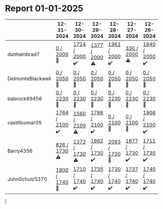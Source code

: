 # Report 01-01-2025
| | 12-31-2024 | 12-30-2024 | 12-29-2024 | 12-28-2024 | 12-27-2024 | 12-26-2024 | 12-25-2024 |
| --- | --- | --- | --- | --- | --- | --- | --- |
| dunhambrad7 | [0 / 2000](https://www.myfitnesspal.com/food/diary/dunhambrad7?date=2024-12-31) :no_entry_sign: | [1724 / 2000](https://www.myfitnesspal.com/food/diary/dunhambrad7?date=2024-12-30) :heavy_check_mark: | [1377 / 2000](https://www.myfitnesspal.com/food/diary/dunhambrad7?date=2024-12-29) :warning: | [1961 / 2000](https://www.myfitnesspal.com/food/diary/dunhambrad7?date=2024-12-28) :heavy_check_mark: | [330 / 2000](https://www.myfitnesspal.com/food/diary/dunhambrad7?date=2024-12-27) :warning: | [1840 / 2000](https://www.myfitnesspal.com/food/diary/dunhambrad7?date=2024-12-26) :heavy_check_mark: | [3186 / 2000](https://www.myfitnesspal.com/food/diary/dunhambrad7?date=2024-12-25) :no_entry_sign: |
| DelmonteBlackwell | [0 / 2050](https://www.myfitnesspal.com/food/diary/DelmonteBlackwell?date=2024-12-31) :no_entry_sign: | [0 / 2050](https://www.myfitnesspal.com/food/diary/DelmonteBlackwell?date=2024-12-30) :no_entry_sign: | [0 / 2050](https://www.myfitnesspal.com/food/diary/DelmonteBlackwell?date=2024-12-29) :no_entry_sign: | [0 / 2050](https://www.myfitnesspal.com/food/diary/DelmonteBlackwell?date=2024-12-28) :no_entry_sign: | [0 / 2050](https://www.myfitnesspal.com/food/diary/DelmonteBlackwell?date=2024-12-27) :no_entry_sign: | [0 / 2050](https://www.myfitnesspal.com/food/diary/DelmonteBlackwell?date=2024-12-26) :no_entry_sign: | [0 / 2050](https://www.myfitnesspal.com/food/diary/DelmonteBlackwell?date=2024-12-25) :no_entry_sign: |
| babrock89456 | [0 / 2230](https://www.myfitnesspal.com/food/diary/babrock89456?date=2024-12-31) :no_entry_sign: | [0 / 2230](https://www.myfitnesspal.com/food/diary/babrock89456?date=2024-12-30) :no_entry_sign: | [0 / 2230](https://www.myfitnesspal.com/food/diary/babrock89456?date=2024-12-29) :no_entry_sign: | [0 / 2230](https://www.myfitnesspal.com/food/diary/babrock89456?date=2024-12-28) :no_entry_sign: | [0 / 2230](https://www.myfitnesspal.com/food/diary/babrock89456?date=2024-12-27) :no_entry_sign: | [0 / 2230](https://www.myfitnesspal.com/food/diary/babrock89456?date=2024-12-26) :no_entry_sign: | [0 / 2230](https://www.myfitnesspal.com/food/diary/babrock89456?date=2024-12-25) :no_entry_sign: |
| castilloomar05 | [1764 / 2100](https://www.myfitnesspal.com/food/diary/castilloomar05?date=2024-12-31) :heavy_check_mark: | [1560 / 2100](https://www.myfitnesspal.com/food/diary/castilloomar05?date=2024-12-30) :warning: | [1786 / 2100](https://www.myfitnesspal.com/food/diary/castilloomar05?date=2024-12-29) :heavy_check_mark: | [0 / 2100](https://www.myfitnesspal.com/food/diary/castilloomar05?date=2024-12-28) :no_entry_sign: | [0 / 2100](https://www.myfitnesspal.com/food/diary/castilloomar05?date=2024-12-27) :no_entry_sign: | [1906 / 2100](https://www.myfitnesspal.com/food/diary/castilloomar05?date=2024-12-26) :heavy_check_mark: | [2297 / 2100](https://www.myfitnesspal.com/food/diary/castilloomar05?date=2024-12-25) :no_entry_sign: |
| Barry4356 | [826 / 1730](https://www.myfitnesspal.com/food/diary/Barry4356?date=2024-12-31) :warning: | [1372 / 1730](https://www.myfitnesspal.com/food/diary/Barry4356?date=2024-12-30) :warning: | [1662 / 1730](https://www.myfitnesspal.com/food/diary/Barry4356?date=2024-12-29) :heavy_check_mark: | [2093 / 1730](https://www.myfitnesspal.com/food/diary/Barry4356?date=2024-12-28) :no_entry_sign: | [1677 / 1730](https://www.myfitnesspal.com/food/diary/Barry4356?date=2024-12-27) :heavy_check_mark: | [1711 / 1730](https://www.myfitnesspal.com/food/diary/Barry4356?date=2024-12-26) :heavy_check_mark: | [2317 / 1730](https://www.myfitnesspal.com/food/diary/Barry4356?date=2024-12-25) :no_entry_sign: |
| JohnSchulz5370 | [1800 / 1740](https://www.myfitnesspal.com/food/diary/JohnSchulz5370?date=2024-12-31) :no_entry_sign: | [1710 / 1740](https://www.myfitnesspal.com/food/diary/JohnSchulz5370?date=2024-12-30) :heavy_check_mark: | [1735 / 1740](https://www.myfitnesspal.com/food/diary/JohnSchulz5370?date=2024-12-29) :heavy_check_mark: | [1730 / 1740](https://www.myfitnesspal.com/food/diary/JohnSchulz5370?date=2024-12-28) :heavy_check_mark: | [1737 / 1740](https://www.myfitnesspal.com/food/diary/JohnSchulz5370?date=2024-12-27) :heavy_check_mark: | [1740 / 1740](https://www.myfitnesspal.com/food/diary/JohnSchulz5370?date=2024-12-26) :heavy_check_mark: | [1730 / 1740](https://www.myfitnesspal.com/food/diary/JohnSchulz5370?date=2024-12-25) :warning: |
|